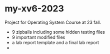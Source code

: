 # my-xv6-2023

Project for Operating System Course at 23 fall.

- 9 zipballs including some hidden testing files
- 9 important modified files
- a lab report template and a final lab report
- 
